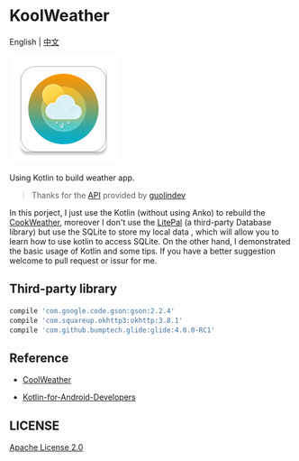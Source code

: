 # KoolWeather

English | [中文](https://github.com/InnoFang/KoolWeather/blob/master/README_zh.md)

![koolWeather](https://raw.githubusercontent.com/InnoFang/KoolWeather/master/app/src/main/res/mipmap-xxxhdpi/ic_launcher.png?token=AO_t-kx8NfcY3s9ihkWE2m3QLgzHDJN6ks5ZYx9bwA%3D%3D)

Using Kotlin to build weather app.

>Thanks for the [API](https://github.com/InnoFang/KoolWeather/blob/master/app/src/main/java/io/innofang/koolweather/constant/Api.kt) provided by [guolindev](http://guolin.tech)

In this porject, I just use the Kotlin (without using Anko) to rebuild the [CookWeather](https://github.com/guolindev/coolweather), moreover I don't use the [LitePal](https://github.com/LitePalFramework/LitePal) (a third-party Database library) but use the SQLite to store my local data , which will allow you to learn how to use kotlin to access SQLite. On the other hand, I demonstrated the basic usage of Kotlin and some tips. If you have a better suggestion welcome to pull request or issur for me.

## Third-party library

```gradle
compile 'com.google.code.gson:gson:2.2.4'
compile 'com.squareup.okhttp3:okhttp:3.8.1'
compile 'com.github.bumptech.glide:glide:4.0.0-RC1'
```

## Reference

 + [CoolWeather](https://github.com/guolindev/coolweather)

 + [Kotlin-for-Android-Developers](https://github.com/antoniolg/Kotlin-for-Android-Developers)

## LICENSE

 [Apache License 2.0](https://github.com/InnoFang/KoolWeather/blob/master/LICENSE)